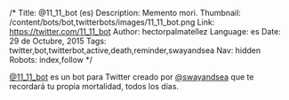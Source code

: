 /*
Title: @11_11_bot (es)
Description: Memento mori.
Thumbnail: /content/bots/bot,twitterbots/images/11_11_bot.png
Link: https://twitter.com/11_11_bot
Author: hectorpalmatellez
Language: es
Date: 29 de Octubre, 2015
Tags: twitter,bot,twitterbot,active,death,reminder,swayandsea
Nav: hidden
Robots: index,follow
*/

[@11_11_bot](https://twitter.com/11_11_bot) es un bot para Twitter creado por [@swayandsea](https://twitter.com/swayandsea) que te recordará tu propia mortalidad, todos los días.
